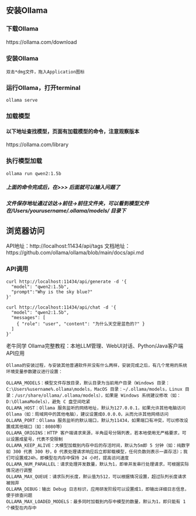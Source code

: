 ## 安装Ollama

### 下载Ollama
<html>
https://ollama.com/download
</html>

### 安装Ollama

```
双击*dmg文件，拖入Application图标
```
### 运行Ollama，打开terminal

```
ollama serve
```
### 加载模型
#### 以下地址查找模型，页面有加载模型的命令，注意观察版本
<html>
https://ollama.com/library
</html>

### 执行模型加载

```
ollama run qwen2:1.5b
```
##### 上面的命令完成后，在>>> 后面就可以输入问题了
##### 文件保存地址通过访达->前往->前往文件夹，可以看到模型文件在/Users/yourusername/.ollama/models/ 目录下

## 浏览器访问

<html>
API地址：http://localhost:11434/api/tags
文档地址：https://github.com/ollama/ollama/blob/main/docs/api.md
</html>

### API调用

```
curl http://localhost:11434/api/generate -d '{
  "model": "qwen2:1.5b",
  "prompt":"Why is the sky blue?"
}'

curl http://localhost:11434/api/chat -d '{
  "model": "qwen2:1.5b",
  "messages": [
    { "role": "user", "content": "为什么天空是蓝色的?" }
  ]
}'
```


<html>
老牛同学
Ollama完整教程：本地LLM管理、WebUI对话、Python/Java客户端API应用</html>


```
Ollama的安装过程，与安装其他普通软件并没有什么两样，安装完成之后，有几个常用的系统环境变量参数建议进行设置：

OLLAMA_MODELS：模型文件存放目录，默认目录为当前用户目录（Windows 目录：C:\Users%username%.ollama\models，MacOS 目录：~/.ollama/models，Linux 目录：/usr/share/ollama/.ollama/models），如果是 Windows 系统建议修改（如：D:\OllamaModels），避免 C 盘空间吃紧
OLLAMA_HOST：Ollama 服务监听的网络地址，默认为127.0.0.1，如果允许其他电脑访问 Ollama（如：局域网中的其他电脑），建议设置成0.0.0.0，从而允许其他网络访问
OLLAMA_PORT：Ollama 服务监听的默认端口，默认为11434，如果端口有冲突，可以修改设置成其他端口（如：8080等）
OLLAMA_ORIGINS：HTTP 客户端请求来源，半角逗号分隔列表，若本地使用无严格要求，可以设置成星号，代表不受限制
OLLAMA_KEEP_ALIVE：大模型加载到内存中后的存活时间，默认为5m即 5 分钟（如：纯数字如 300 代表 300 秒，0 代表处理请求响应后立即卸载模型，任何负数则表示一直存活）；我们可设置成24h，即模型在内存中保持 24 小时，提高访问速度
OLLAMA_NUM_PARALLEL：请求处理并发数量，默认为1，即单并发串行处理请求，可根据实际情况进行调整
OLLAMA_MAX_QUEUE：请求队列长度，默认值为512，可以根据情况设置，超过队列长度请求被抛弃
OLLAMA_DEBUG：输出 Debug 日志标识，应用研发阶段可以设置成1，即输出详细日志信息，便于排查问题
OLLAMA_MAX_LOADED_MODELS：最多同时加载到内存中模型的数量，默认为1，即只能有 1 个模型在内存中
```

